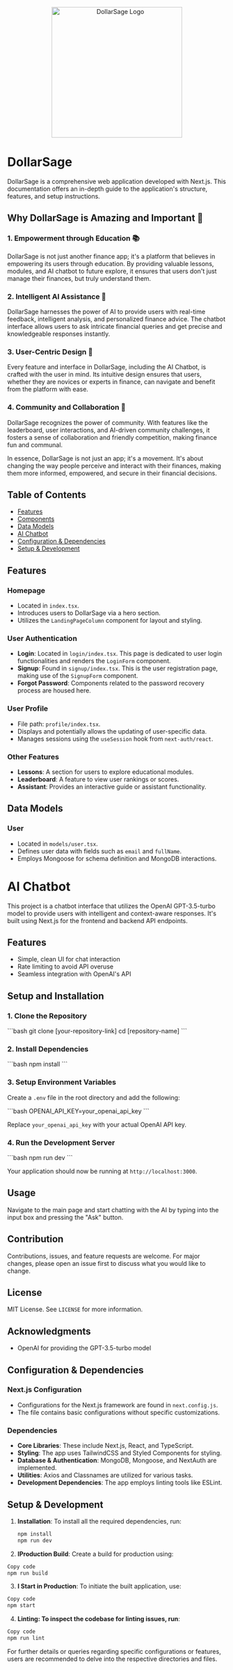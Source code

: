 <p align="center">
    <img src="dollarsage-app/public/assets/images/wizard.png" alt="DollarSage Logo" width="300">
</p>




# DollarSage
DollarSage is a comprehensive web application developed with Next.js. This documentation offers an in-depth guide to the application's structure, features, and setup instructions.


## Why DollarSage is Amazing and Important 🌟

### 1. **Empowerment through Education** 📚
DollarSage is not just another finance app; it's a platform that believes in empowering its users through education. By providing valuable lessons, modules, and AI chatbot to future explore, it ensures that users don't just manage their finances, but truly understand them.

### 2. **Intelligent AI Assistance** 🤖
DollarSage harnesses the power of AI to provide users with real-time feedback, intelligent analysis, and personalized finance advice. The chatbot interface allows users to ask intricate financial queries and get precise and knowledgeable responses instantly.

### 3. **User-Centric Design** 🎨
Every feature and interface in DollarSage, including the AI Chatbot, is crafted with the user in mind. Its intuitive design ensures that users, whether they are novices or experts in finance, can navigate and benefit from the platform with ease.

### 4. **Community and Collaboration** 🤝
DollarSage recognizes the power of community. With features like the leaderboard, user interactions, and AI-driven community challenges, it fosters a sense of collaboration and friendly competition, making finance fun and communal.



In essence, DollarSage is not just an app; it's a movement. It's about changing the way people perceive and interact with their finances, making them more informed, empowered, and secure in their financial decisions.



## Table of Contents
- [Features](#features)
- [Components](#components)
- [Data Models](#data-models)
- [AI Chatbot](#ai-chatbot)
- [Configuration & Dependencies](#configuration--dependencies)
- [Setup & Development](#setup--development)

## Features

### Homepage
- Located in `index.tsx`.
- Introduces users to DollarSage via a hero section.
- Utilizes the `LandingPageColumn` component for layout and styling.

### User Authentication
- **Login**: Located in `login/index.tsx`. This page is dedicated to user login functionalities and renders the `LoginForm` component.
- **Signup**: Found in `signup/index.tsx`. This is the user registration page, making use of the `SignupForm` component.
- **Forgot Password**: Components related to the password recovery process are housed here.

### User Profile
- File path: `profile/index.tsx`.
- Displays and potentially allows the updating of user-specific data.
- Manages sessions using the `useSession` hook from `next-auth/react`.

### Other Features 
- **Lessons**: A section for users to explore educational modules.
- **Leaderboard**: A feature to view user rankings or scores.
- **Assistant**: Provides an interactive guide or assistant functionality.

## Data Models

### User
- Located in `models/user.tsx`.
- Defines user data with fields such as `email` and `fullName`.
- Employs Mongoose for schema definition and MongoDB interactions.

# AI Chatbot

This project is a chatbot interface that utilizes the OpenAI GPT-3.5-turbo model to provide users with intelligent and context-aware responses. It's built using Next.js for the frontend and backend API endpoints.

## Features

- Simple, clean UI for chat interaction
- Rate limiting to avoid API overuse
- Seamless integration with OpenAI's API

## Setup and Installation

### 1. Clone the Repository

\```bash
git clone [your-repository-link]
cd [repository-name]
\```

### 2. Install Dependencies

\```bash
npm install
\```

### 3. Setup Environment Variables

Create a `.env` file in the root directory and add the following:

\```bash
OPENAI_API_KEY=your_openai_api_key
\```

Replace `your_openai_api_key` with your actual OpenAI API key.

### 4. Run the Development Server

\```bash
npm run dev
\```

Your application should now be running at `http://localhost:3000`.

## Usage

Navigate to the main page and start chatting with the AI by typing into the input box and pressing the "Ask" button.

## Contribution

Contributions, issues, and feature requests are welcome. For major changes, please open an issue first to discuss what you would like to change.

## License

MIT License. See `LICENSE` for more information.

## Acknowledgments

- OpenAI for providing the GPT-3.5-turbo model

## Configuration & Dependencies

### Next.js Configuration
- Configurations for the Next.js framework are found in `next.config.js`.
- The file contains basic configurations without specific customizations.

### Dependencies
- **Core Libraries**: These include Next.js, React, and TypeScript.
- **Styling**: The app uses TailwindCSS and Styled Components for styling.
- **Database & Authentication**: MongoDB, Mongoose, and NextAuth are implemented.
- **Utilities**: Axios and Classnames are utilized for various tasks.
- **Development Dependencies**: The app employs linting tools like ESLint.

## Setup & Development

1. **Installation**: To install all the required dependencies, run:
   ```bash
   npm install
   npm run dev
   ```
   

2. **IProduction Build**: Create a build for production using:

  ```bash
  Copy code
  npm run build
  ```

3. **I Start in Production**: To initiate the built application, use:

  ```bash
  Copy code
  npm start
  ```

4. **Linting: To inspect the codebase for linting issues, run**:
  ```bash
  Copy code
  npm run lint
  ```

For further details or queries regarding specific configurations or features, users are recommended to delve into the respective directories and files.
